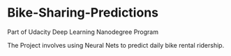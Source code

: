 # Bike-Sharing-Predictions

Part of Udacity Deep Learning Nanodegree Program

The Project involves using Neural Nets to predict daily bike rental ridership.
